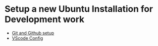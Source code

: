 
# Setup a new Ubuntu Installation for Development work

- [Git and Github setup](../tools/git/git-configuration.md)
- [VScode Config](./vscode/vs-code-config.md)